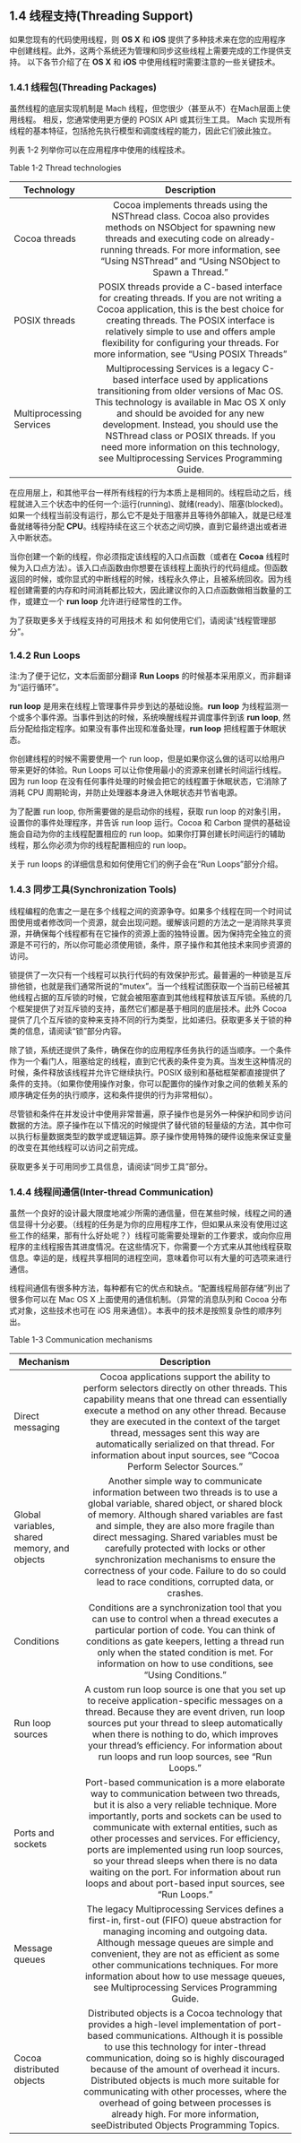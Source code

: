 ## 1.4 线程支持(Threading Support)

如果您现有的代码使用线程，则 **OS X** 和 **iOS** 提供了多种技术来在您的应用程序中创建线程。此外，这两个系统还为管理和同步这些线程上需要完成的工作提供支持。 以下各节介绍了在 **OS X** 和 **iOS** 中使用线程时需要注意的一些关键技术。


### 1.4.1 线程包(Threading Packages)

虽然线程的底层实现机制是 Mach 线程，但您很少（甚至从不）在Mach层面上使用线程。 相反，您通常使用更方便的 POSIX API 或其衍生工具。 Mach 实现所有线程的基本特征，包括抢先执行模型和调度线程的能力，因此它们彼此独立。

列表 1-2 列举你可以在应用程序中使用的线程技术。

Table 1-2 Thread technologies

Technology| Description
-|:-:
Cocoa threads|Cocoa implements threads using the NSThread class. Cocoa also provides methods on NSObject for spawning new threads and executing code on already-running threads. For more information, see “Using NSThread” and “Using NSObject to Spawn a Thread.”
POSIX threads|POSIX threads provide a C-based interface for creating threads. If you are not writing a Cocoa application, this is the best choice for creating threads. The POSIX interface is relatively simple to use and offers ample flexibility for configuring your threads. For more information, see “Using POSIX Threads”
Multiprocessing Services| Multiprocessing Services is a legacy C-based interface used by applications transitioning from older versions of Mac OS. This technology is available in Mac OS X only and should be avoided for any new development. Instead, you should use the NSThread class or POSIX threads. If you need more information on this technology, see Multiprocessing Services Programming Guide.

在应用层上，和其他平台一样所有线程的行为本质上是相同的。线程启动之后，线程就进入三个状态中的任何一个:运行(running)、就绪(ready)、阻塞(blocked)。如果一个线程当前没有运行，那么它不是处于阻塞并且等待外部输入，就是已经准备就绪等待分配 **CPU**。线程持续在这三个状态之间切换，直到它最终退出或者进入中断状态。

当你创建一个新的线程，你必须指定该线程的入口点函数（或者在 **Cocoa** 线程时候为入口点方法）。该入口点函数由你想要在该线程上面执行的代码组成。但函数返回的时候，或你显式的中断线程的时候，线程永久停止，且被系统回收。因为线程创建需要的内存和时间消耗都比较大，因此建议你的入口点函数做相当数量的工作，或建立一个 **run loop** 允许进行经常性的工作。

为了获取更多关于线程支持的可用技术 和 如何使用它们，请阅读“线程管理部分”。

### 1.4.2 Run Loops

注:为了便于记忆，文本后面部分翻译 **Run Loops** 的时候基本采用原义，而非翻译为“运行循环”。

**run loop** 是用来在线程上管理事件异步到达的基础设施。**run loop** 为线程监测一个或多个事件源。当事件到达的时候，系统唤醒线程并调度事件到该 **run loop**, 然后分配给指定程序。如果没有事件出现和准备处理，**run loop** 把线程置于休眠状态。

你创建线程的时候不需要使用一个 run loop，但是如果你这么做的话可以给用户带来更好的体验。Run Loops 可以让你使用最小的资源来创建长时间运行线程。因为 run loop 在没有任何事件处理的时候会把它的线程置于休眠状态，它消除了消耗 CPU 周期轮询，并防止处理器本身进入休眠状态并节省电源。

为了配置 run loop, 你所需要做的是启动你的线程，获取 run loop 的对象引用，设置你的事件处理程序，并告诉 run loop 运行。Cocoa 和 Carbon 提供的基础设施会自动为你的主线程配置相应的 run loop。如果你打算创建长时间运行的辅助线程，那么你必须为你的线程配置相应的 run loop。

关于 run loops 的详细信息和如何使用它们的例子会在“Run Loops”部分介绍。

### 1.4.3 同步工具(Synchronization Tools)

线程编程的危害之一是在多个线程之间的资源争夺。如果多个线程在同一个时间试图使用或者修改同一个资源，就会出现问题。缓解该问题的方法之一是消除共享资源，并确保每个线程都有在它操作的资源上面的独特设置。因为保持完全独立的资源是不可行的，所以你可能必须使用锁，条件，原子操作和其他技术来同步资源的访问。

锁提供了一次只有一个线程可以执行代码的有效保护形式。最普遍的一种锁是互斥排他锁，也就是我们通常所说的“mutex”。当一个线程试图获取一个当前已经被其他线程占据的互斥锁的时候，它就会被阻塞直到其他线程释放该互斥锁。系统的几个框架提供了对互斥锁的支持，虽然它们都是基于相同的底层技术。此外 Cocoa 提供了几个互斥锁的变种来支持不同的行为类型，比如递归。获取更多关于锁的种类的信息，请阅读“锁”部分内容。

除了锁，系统还提供了条件，确保在你的应用程序任务执行的适当顺序。一个条件作为一个看门人，阻塞给定的线程，直到它代表的条件变为真。当发生这种情况的时候，条件释放该线程并允许它继续执行。POSIX 级别和基础框架都直接提供了条件的支持。（如果你使用操作对象，你可以配置你的操作对象之间的依赖关系的顺序确定任务的执行顺序，这和条件提供的行为非常相似）。

尽管锁和条件在并发设计中使用非常普遍，原子操作也是另外一种保护和同步访问数据的方法。原子操作在以下情况的时候提供了替代锁的轻量级的方法，其中你可以执行标量数据类型的数学或逻辑运算。原子操作使用特殊的硬件设施来保证变量的改变在其他线程可以访问之前完成。

获取更多关于可用同步工具信息，请阅读“同步工具”部分。

### 1.4.4 线程间通信(Inter-thread Communication)

虽然一个良好的设计最大限度地减少所需的通信量，但在某些时候，线程之间的通信显得十分必要。（线程的任务是为你的应用程序工作，但如果从来没有使用过这些工作的结果，那有什么好处呢？）线程可能需要处理新的工作要求，或向你应用程序的主线程报告其进度情况。在这些情况下，你需要一个方式来从其他线程获取信息。幸运的是，线程共享相同的进程空间，意味着你可以有大量的可选项来进行通信。

线程间通信有很多种方法，每种都有它的优点和缺点。“配置线程局部存储”列出了很多你可以在 Mac OS X 上面使用的通信机制。（异常的消息队列和 Cocoa 分布式对象，这些技术也可在 iOS 用来通信）。本表中的技术是按照复杂性的顺序列出。

Table 1-3 Communication mechanisms

Mechanism | Description
-|:-:
Direct messaging|Cocoa applications support the ability to perform selectors directly on other threads. This capability means that one thread can essentially execute a method on any other thread. Because they are executed in the context of the target thread, messages sent this way are automatically serialized on that thread. For information about input sources, see “Cocoa Perform Selector Sources.”
Global variables, shared memory, and objects|Another simple way to communicate information between two threads is to use a global variable, shared object, or shared block of memory. Although shared variables are fast and simple, they are also more fragile than direct messaging. Shared variables must be carefully protected with locks or other synchronization mechanisms to ensure the correctness of your code. Failure to do so could lead to race conditions, corrupted data, or crashes.
Conditions | Conditions are a synchronization tool that you can use to control when a thread executes a particular portion of code. You can think of conditions as gate keepers, letting a thread run only when the stated condition is met. For information on how to use conditions, see “Using Conditions.”
Run loop sources| A custom run loop source is one that you set up to receive application-specific messages on a thread. Because they are event driven, run loop sources put your thread to sleep automatically when there is nothing to do, which improves your thread’s efficiency. For information about run loops and run loop sources, see “Run Loops.”
Ports and sockets| Port-based communication is a more elaborate way to communication between two threads, but it is also a very reliable technique. More importantly, ports and sockets can be used to communicate with external entities, such as other processes and services. For efficiency, ports are implemented using run loop sources, so your thread sleeps when there is no data waiting on the port. For information about run loops and about port-based input sources, see “Run Loops.”
Message queues| The legacy Multiprocessing Services defines a first-in, first-out (FIFO) queue abstraction for managing incoming and outgoing data. Although message queues are simple and convenient, they are not as efficient as some other communications techniques. For more information about how to use message queues, see Multiprocessing Services Programming Guide.
Cocoa distributed objects| Distributed objects is a Cocoa technology that provides a high-level implementation of port-based communications. Although it is possible to use this technology for inter-thread communication, doing so is highly discouraged because of the amount of overhead it incurs. Distributed objects is much more suitable for communicating with other processes, where the overhead of going between processes is already high. For more information, seeDistributed Objects Programming Topics.
